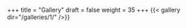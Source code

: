 +++
title = "Gallery"
draft = false
weight = 35
+++
 {{< gallery dir="/galleries/1/" />}} 

[//]: # ( {{< load-photoswipe >}} )
